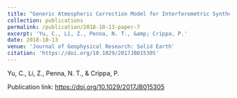 ```yaml
---
title: "Generic Atmospheric Correction Model for Interferometric Synthetic Aperture Radar Observations"
collection: publications
permalink: /publication/2018-10-13-paper-7
excerpt: 'Yu, C., Li, Z., Penna, N. T., &amp; Crippa, P.'
date: 2018-10-13
venue: 'Journal of Geophysical Research: Solid Earth'
citation: 'https://doi.org/10.1029/2017JB015305'
---
```

Yu, C., Li, Z., Penna, N. T., &amp; Crippa, P.

Publication link: https://doi.org/10.1029/2017JB015305